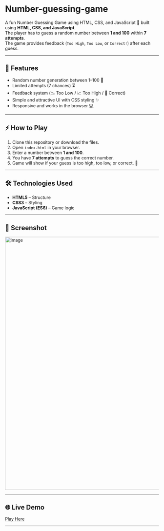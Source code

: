 # Number-guessing-game
A fun Number Guessing Game using HTML, CSS, and JavaScript 🎯
built using **HTML, CSS, and JavaScript**.  
The player has to guess a random number between **1 and 100** within **7 attempts**.  
The game provides feedback (`Too High`, `Too Low`, or `Correct!`) after each guess.  

---

## 🚀 Features
- Random number generation between 1–100 🎲  
- Limited attempts (7 chances) ⏳  
- Feedback system (📉 Too Low / 📈 Too High / 🎉 Correct)  
- Simple and attractive UI with CSS styling ✨  
- Responsive and works in the browser 💻

  
---

## ⚡ How to Play
1. Clone this repository or download the files.  
2. Open `index.html` in your browser.  
3. Enter a number between **1 and 100**.  
4. You have **7 attempts** to guess the correct number.  
5. Game will show if your guess is too high, too low, or correct. 🎉  

---

## 🛠️ Technologies Used
- **HTML5** – Structure  
- **CSS3** – Styling  
- **JavaScript (ES6)** – Game logic  

---

## 📸 Screenshot
<img width="1767" height="830" alt="image" src="https://github.com/user-attachments/assets/8721fde6-05e7-4b27-bf4d-0058892e4f54" />


---

## 🌐 Live Demo
 [Play Here](https://bhagyabati-sahu.github.io/Number-guessing-game/)
 

---


